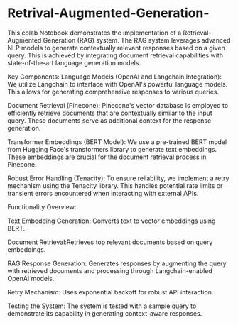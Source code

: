 # Retrival-Augmented-Generation-
This colab Notebook demonstrates the implementation of a Retrieval-Augmented Generation (RAG) system. The RAG system leverages advanced NLP models to generate contextually relevant responses based on a given query. This is achieved by integrating document retrieval capabilities with state-of-the-art language generation models.

Key Components: Language Models (OpenAI and Langchain Integration): We utilize Langchain to interface with OpenAI's powerful language models. This allows for generating comprehensive responses to various queries.

Document Retrieval (Pinecone): Pinecone's vector database is employed to efficiently retrieve documents that are contextually similar to the input query. These documents serve as additional context for the response generation.

Transformer Embeddings (BERT Model): We use a pre-trained BERT model from Hugging Face's transformers library to generate text embeddings. These embeddings are crucial for the document retrieval process in Pinecone.

Robust Error Handling (Tenacity): To ensure reliability, we implement a retry mechanism using the Tenacity library. This handles potential rate limits or transient errors encountered when interacting with external APIs.

Functionality Overview:

Text Embedding Generation: Converts text to vector embeddings using BERT.

Document Retrieval:Retrieves top relevant documents based on query embeddings.

RAG Response Generation: Generates responses by augmenting the query with retrieved documents and processing through Langchain-enabled OpenAI models.

Retry Mechanism: Uses exponential backoff for robust API interaction.

Testing the System: The system is tested with a sample query to demonstrate its capability in generating context-aware responses.
